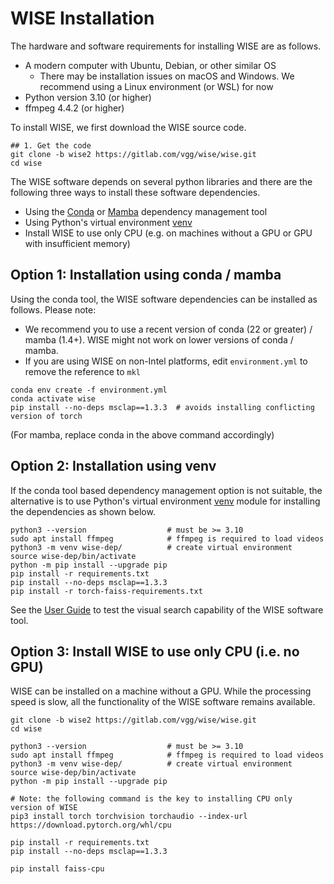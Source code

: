 # WISE Installation

The hardware and software requirements for installing WISE are as follows.

- A modern computer with Ubuntu, Debian, or other similar OS
  - There may be installation issues on macOS and Windows. We recommend using a Linux environment (or WSL) for now
- Python version 3.10 (or higher)
- ffmpeg 4.4.2 (or higher)

To install WISE, we first download the WISE source code.

```
## 1. Get the code
git clone -b wise2 https://gitlab.com/vgg/wise/wise.git
cd wise
```

The WISE software depends on several python libraries and there are the
following three ways to install these software dependencies.

- Using the [Conda](https://docs.conda.io/en/latest/) or [Mamba](https://mamba.readthedocs.io/en/latest/index.html) dependency management tool
- Using Python's virtual environment [venv](https://docs.python.org/3/library/venv.html)
- Install WISE to use only CPU (e.g. on machines without a GPU or GPU with insufficient memory)

## Option 1: Installation using conda / mamba

Using the conda tool, the WISE software dependencies can be installed as follows. Please note:

- We recommend you to use a recent version of conda (22 or greater) / mamba (1.4+). WISE might not work on lower versions of conda / mamba.
- If you are using WISE on non-Intel platforms, edit `environment.yml` to remove the reference to `mkl`

```
conda env create -f environment.yml
conda activate wise
pip install --no-deps msclap==1.3.3  # avoids installing conflicting version of torch
```

(For mamba, replace conda in the above command accordingly)

## Option 2: Installation using venv

If the conda tool based dependency management option is not suitable, the alternative
is to use Python's virtual environment [venv](https://docs.python.org/3/library/venv.html)
module for installing the dependencies as shown below.

```
python3 --version                  # must be >= 3.10
sudo apt install ffmpeg            # ffmpeg is required to load videos
python3 -m venv wise-dep/          # create virtual environment
source wise-dep/bin/activate
python -m pip install --upgrade pip
pip install -r requirements.txt
pip install --no-deps msclap==1.3.3
pip install -r torch-faiss-requirements.txt
```

See the [User Guide](UserGuide.md) to test the visual search capability of the WISE
software tool.

## Option 3: Install WISE to use only CPU (i.e. no GPU)

WISE can be installed on a machine without a GPU. While the processing speed is slow,
all the functionality of the WISE software remains available.

```
git clone -b wise2 https://gitlab.com/vgg/wise/wise.git
cd wise

python3 --version                  # must be >= 3.10
sudo apt install ffmpeg            # ffmpeg is required to load videos
python3 -m venv wise-dep/          # create virtual environment
source wise-dep/bin/activate
python -m pip install --upgrade pip

# Note: the following command is the key to installing CPU only version of WISE
pip3 install torch torchvision torchaudio --index-url https://download.pytorch.org/whl/cpu

pip install -r requirements.txt
pip install --no-deps msclap==1.3.3

pip install faiss-cpu
```